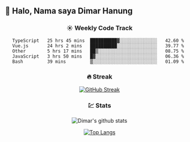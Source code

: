 ## 👋 Halo, Nama saya **Dimar Hanung**

<center>

### :sunny: Weekly Code Track
<!--START_SECTION:waka-->
```text
TypeScript   25 hrs 45 mins  ██████████▓░░░░░░░░░░░░░░   42.60 % 
Vue.js       24 hrs 2 mins   ██████████░░░░░░░░░░░░░░░   39.77 % 
Other        5 hrs 17 mins   ██▒░░░░░░░░░░░░░░░░░░░░░░   08.75 % 
JavaScript   3 hrs 50 mins   █▓░░░░░░░░░░░░░░░░░░░░░░░   06.36 % 
Bash         39 mins         ▒░░░░░░░░░░░░░░░░░░░░░░░░   01.09 % 
```
<!--END_SECTION:waka-->

### :fire: Streak

[![GitHub Streak](http://github-readme-streak-stats.herokuapp.com?user=dimar-hanung)](https://git.io/streak-stats)

### :chart: Stats

![Dimar's github stats](https://github-readme-stats.vercel.app/api?username=dimar-hanung&show_icons=true&theme=vue)

[![Top Langs](https://github-readme-stats.vercel.app/api/top-langs/?username=dimar-hanung)](#)

</center>
